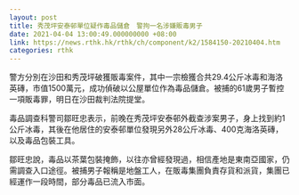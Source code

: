 ```yaml
---
layout: post
title: 秀茂坪安泰邨單位疑作毒品儲倉　警拘一名涉嫌販毒男子
date: 2021-04-04 13:00:49.000000000 +08:00
link: https://news.rthk.hk/rthk/ch/component/k2/1584150-20210404.htm
categories: rthk
---
```


警方分別在沙田和秀茂坪破獲販毒案件，其中一宗檢獲合共29.4公斤冰毒和海洛英磚，市值1500萬元，成功偵破以公屋單位作為毒品儲倉。被捕的61歲男子暫控一項販毒罪，明日在沙田裁判法院提堂。

毒品調查科警司鄒旺忠表示，前晚在秀茂坪安泰邨外截查涉案男子，身上找到約1公斤冰毒，其後在他居住的安泰邨單位發現另外28公斤冰毒、400克海洛英磚，以及毒品包裝工具。

鄒旺忠說，毒品以茶葉包裝掩飾，以往亦曾經發現過，相信產地是東南亞國家，仍需調查入口途徑。被捕男子報稱是地盤工人，在販毒集團負責存貨和派貨，集團已經運作一段時間，部分毒品已流入市面。
